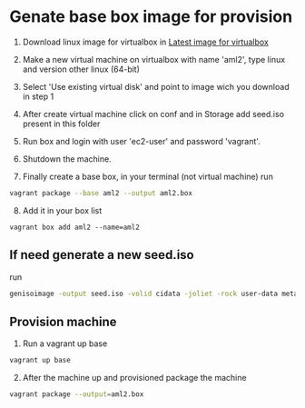 # Genate base box image for provision

1. Download linux image for virtualbox in
[Latest image for virtualbox](https://cdn.amazonlinux.com/os-images/latest/virtualbox/)

2. Make a new virtual machine on virtualbox with name 'aml2', type linux and version other linux (64-bit)

3. Select 'Use existing virtual disk' and point to image wich you download in step 1

4. After create virtual machine click on conf and in Storage add seed.iso present in this folder

5. Run box and login with user 'ec2-user' and password 'vagrant'.

6. Shutdown the machine.

7. Finally create a base box, in your terminal (not virtual machine) run
```bash
vagrant package --base aml2 --output aml2.box
```

8. Add it in your box list
```base
vagrant box add aml2 --name=aml2
```

## If need generate a new seed.iso
run
```bash
genisoimage -output seed.iso -volid cidata -joliet -rock user-data meta-data
```

## Provision machine
1. Run a vagrant up base
```bash
vagrant up base
```

2. After the machine up and provisioned package the machine
```bash
vagrant package --output=aml2.box
```
